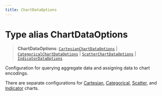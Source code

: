 ```yaml
---
title: ChartDataOptions
---
```


# Type alias ChartDataOptions

> **ChartDataOptions**: [`CartesianChartDataOptions`](../interfaces/interface.CartesianChartDataOptions.md) \| [`CategoricalChartDataOptions`](../interfaces/interface.CategoricalChartDataOptions.md) \| [`ScatterChartDataOptions`](../interfaces/interface.ScatterChartDataOptions.md) \| [`IndicatorDataOptions`](../interfaces/interface.IndicatorDataOptions.md)

Configuration for querying aggregate data and assigning data to chart encodings.

There are separate configurations for [Cartesian](../interfaces/interface.CartesianChartDataOptions.md),
[Categorical](../interfaces/interface.CategoricalChartDataOptions.md),
[Scatter](../interfaces/interface.ScatterChartDataOptions.md), and [Indicator](../interfaces/interface.IndicatorDataOptions.md) charts.
